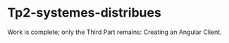 # Tp2-systemes-distribues
Work is complete; only the Third Part remains: Creating an Angular Client.

